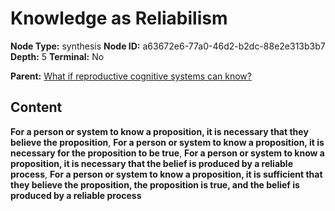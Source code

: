 # Knowledge as Reliabilism

**Node Type:** synthesis
**Node ID:** a63672e6-77a0-46d2-b2dc-88e2e313b3b7
**Depth:** 5
**Terminal:** No

**Parent:** [What if reproductive cognitive systems can know?](what-if-reproductive-cognitive-systems-can-know-antithesis-9415aa26-473c-44cc-a360-9eb82191a5b0.md)

## Content

**For a person or system to know a proposition, it is necessary that they believe the proposition**, **For a person or system to know a proposition, it is necessary for the proposition to be true**, **For a person or system to know a proposition, it is necessary that the belief is produced by a reliable process**, **For a person or system to know a proposition, it is sufficient that they believe the proposition, the proposition is true, and the belief is produced by a reliable process**
